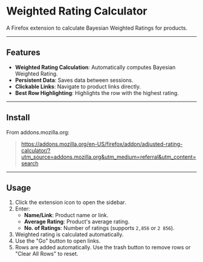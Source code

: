 # Weighted Rating Calculator

A Firefox extension to calculate Bayesian Weighted Ratings for products.

---

## Features

- **Weighted Rating Calculation**: Automatically computes Bayesian Weighted Rating.
- **Persistent Data**: Saves data between sessions.
- **Clickable Links**: Navigate to product links directly.
- **Best Row Highlighting**: Highlights the row with the highest rating.


---

## Install

From addons.mozilla.org:
>https://addons.mozilla.org/en-US/firefox/addon/adjusted-rating-calculator/?utm_source=addons.mozilla.org&utm_medium=referral&utm_content=search


---

## Usage

1. Click the extension icon to open the sidebar.
2. Enter:
   - **Name/Link**: Product name or link.
   - **Average Rating**: Product's average rating.
   - **No. of Ratings**: Number of ratings (supports `2,856` or `2 856`).
3. Weighted rating is calculated automatically.
4. Use the "Go" button to open links.
5. Rows are added automatically. Use the trash button to remove rows or "Clear All Rows" to reset.


